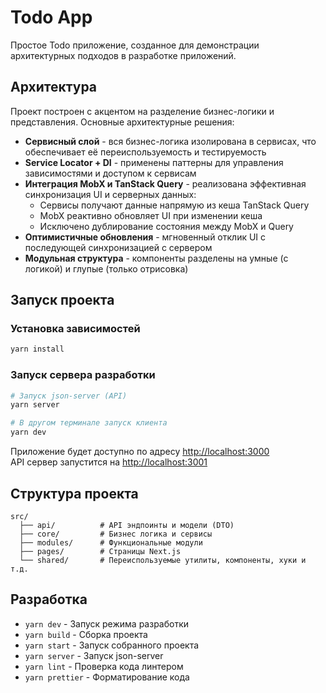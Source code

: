 # Todo App

Простое Todo приложение, созданное для демонстрации архитектурных подходов в разработке приложений.

## Архитектура

Проект построен с акцентом на разделение бизнес-логики и представления. Основные архитектурные решения:

- **Сервисный слой** - вся бизнес-логика изолирована в сервисах, что обеспечивает её переиспользуемость и тестируемость
- **Service Locator + DI** - применены паттерны для управления зависимостями и доступом к сервисам
- **Интеграция MobX и TanStack Query** - реализована эффективная синхронизация UI и серверных данных:
  - Сервисы получают данные напрямую из кеша TanStack Query
  - MobX реактивно обновляет UI при изменении кеша
  - Исключено дублирование состояния между MobX и Query
- **Оптимистичные обновления** - мгновенный отклик UI с последующей синхронизацией с сервером
- **Модульная структура** - компоненты разделены на умные (с логикой) и глупые (только отрисовка)

## Запуск проекта

### Установка зависимостей

```bash
yarn install
```

### Запуск сервера разработки

```bash
# Запуск json-server (API)
yarn server

# В другом терминале запуск клиента
yarn dev
```

Приложение будет доступно по адресу [http://localhost:3000](http://localhost:3000)  
API сервер запустится на [http://localhost:3001](http://localhost:3001)

## Структура проекта

```
src/
  ├── api/          # API эндпоинты и модели (DTO)
  ├── core/         # Бизнес логика и сервисы
  ├── modules/      # Функциональные модули
  ├── pages/        # Страницы Next.js
  └── shared/       # Переиспользуемые утилиты, компоненты, хуки и т.д.
```

## Разработка

- `yarn dev` - Запуск режима разработки
- `yarn build` - Сборка проекта
- `yarn start` - Запуск собранного проекта
- `yarn server` - Запуск json-server
- `yarn lint` - Проверка кода линтером
- `yarn prettier` - Форматирование кода
